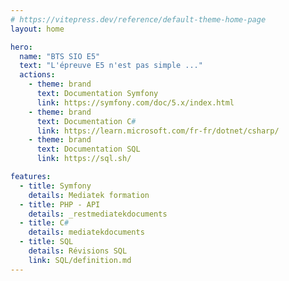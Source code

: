 ```yaml
---
# https://vitepress.dev/reference/default-theme-home-page
layout: home

hero:
  name: "BTS SIO E5"
  text: "L'épreuve E5 n'est pas simple ..."
  actions:
    - theme: brand
      text: Documentation Symfony
      link: https://symfony.com/doc/5.x/index.html
    - theme: brand
      text: Documentation C#
      link: https://learn.microsoft.com/fr-fr/dotnet/csharp/
    - theme: brand
      text: Documentation SQL
      link: https://sql.sh/

features:
  - title: Symfony
    details: Mediatek formation
  - title: PHP - API
    details: _restmediatekdocuments
  - title: C#
    details: mediatekdocuments
  - title: SQL
    details: Révisions SQL
    link: SQL/definition.md
---
```

